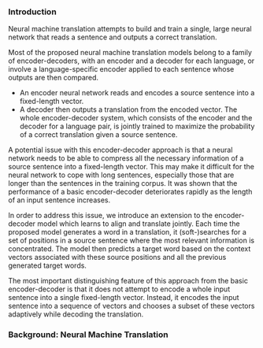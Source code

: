 ### Introduction
Neural machine translation attempts to build and train a single, large neural network that reads a sentence and outputs a correct translation.

Most of the proposed neural machine translation models belong to a family of encoder-decoders, with an encoder and a decoder for each language, or involve a language-specific encoder applied to each sentence whose outputs are then compared.
- An encoder neural network reads and encodes a source sentence into a fixed-length vector.
- A decoder then outputs a translation from the encoded vector.
The whole encoder-decoder system, which consists of the encoder and the decoder for a language pair, is jointly trained to maximize the probability of a correct translation given a source sentence.

A potential issue with this encoder-decoder approach is that a neural network needs to be able to compress all the necessary information of a source sentence into a fixed-length vector.
This may make it difficult for the neural network to cope with long sentences, especially those that are longer than the sentences in the training corpus.
It was shown that the performance of a basic encoder-decoder deteriorates rapidly as the length of an input sentence increases.

In order to address this issue, we introduce an extension to the encoder-decoder model which learns to align and translate jointly.
Each time the proposed model generates a word in a translation, it (soft-)searches for a set of positions in a source sentence where the most relevant information is concentrated.
The model then predicts a target word based on the context vectors associated with these source positions and all the previous generated target words.

The most important distinguishing feature of this approach from the basic encoder-decoder is that it does not attempt to encode a whole input sentence into a single fixed-length vector.
Instead, it encodes the input sentence into a sequence of vectors and chooses a subset of these vectors adaptively while decoding the translation.

### Background: Neural Machine Translation

